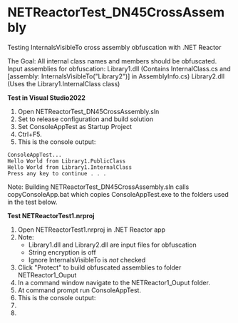 # NETReactorTest_DN45CrossAssembly
Testing InternalsVisibleTo cross assembly obfuscation with .NET Reactor

The Goal: All internal class names and members should be obfuscated.
Input assemblies for obfuscation:
  Library1.dll (Contains InternalClass.cs and [assembly: InternalsVisibleTo("Library2")] in AssemblyInfo.cs)
  Library2.dll (Uses the Library1.InternalClass class)


**Test in Visual Studio2022**
1. Open NETReactorTest_DN45CrossAssembly.sln
2. Set to release configuration and build solution
4. Set ConsoleAppTest as Startup Project
5. Ctrl+F5. 
6. This is the console output:

```
ConsoleAppTest...
Hello World from Library1.PublicClass
Hello World from Library1.InternalClass
Press any key to continue . . .
```

Note: Building NETReactorTest_DN45CrossAssembly.sln calls copyConsoleApp.bat which copies ConsoleAppTest.exe to the folders used in the test below.

**Test NETReactorTest1.nrproj**
1. Open NETReactorTest1.nrproj in .NET Reactor app
2. Note:
    - Library1.dll and Library2.dll are input files for obfuscation
    - String encryption is off
    - Ignore InternalsVisibleTo is *not* checked
3. Click "Protect" to build obfuscated assemblies to folder NETReactor1_Ouput
4. In a command window navigate to the NETReactor1_Ouput folder.
5. At command prompt run ConsoleAppTest.
6. This is the console output:
7. 
8. 
